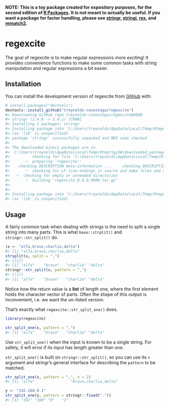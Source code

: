 
<!-- README.md is generated from README.Rmd. Please edit that file -->

**NOTE: This is a toy package created for expository purposes, for the
second edition of [R Packages](https://r-pkgs.org). It is not meant to
actually be useful. If you want a package for factor handling, please
see [stringr](https://stringr.tidyverse.org),
[stringi](https://stringi.gagolewski.com/),
[rex](https://cran.r-project.org/package=rex), and
[rematch2](https://cran.r-project.org/package=rematch2).**

# regexcite

<!-- badges: start -->
<!-- badges: end -->

The goal of regexcite is to make regular expressions more exciting! It
provides convenience functions to make some common tasks with string
manipulation and regular expressions a bit easier.

## Installation

You can install the development version of regexcite from
[GitHub](https://github.com/) with:

``` r
# install.packages("devtools")
devtools::install_github("treynolds-conestoga/regexcite")
#> Downloading GitHub repo treynolds-conestoga/regexcite@HEAD
#> stringr (1.4.0 -> 1.4.1) [CRAN]
#> Installing 1 packages: stringr
#> Installing package into 'C:/Users/treynolds/AppData/Local/Temp/RtmpuodixO/temp_libpath2a7451245d67'
#> (as 'lib' is unspecified)
#> package 'stringr' successfully unpacked and MD5 sums checked
#> 
#> The downloaded binary packages are in
#>  C:\Users\treynolds\AppData\Local\Temp\RtmpYlgy3W\downloaded_packages
#>          checking for file 'C:\Users\treynolds\AppData\Local\Temp\RtmpYlgy3W\remotes4524724e31e5\treynolds-conestoga-regexcite-dfe0765/DESCRIPTION' ...     checking for file 'C:\Users\treynolds\AppData\Local\Temp\RtmpYlgy3W\remotes4524724e31e5\treynolds-conestoga-regexcite-dfe0765/DESCRIPTION' ...   ✔  checking for file 'C:\Users\treynolds\AppData\Local\Temp\RtmpYlgy3W\remotes4524724e31e5\treynolds-conestoga-regexcite-dfe0765/DESCRIPTION' (702ms)
#>       ─  preparing 'regexcite':
#>    checking DESCRIPTION meta-information ...     checking DESCRIPTION meta-information ...   ✔  checking DESCRIPTION meta-information
#>       ─  checking for LF line-endings in source and make files and shell scripts
#>   ─  checking for empty or unneeded directories
#>       ─  building 'regexcite_0.0.0.9000.tar.gz'
#>      
#> 
#> Installing package into 'C:/Users/treynolds/AppData/Local/Temp/RtmpuodixO/temp_libpath2a7451245d67'
#> (as 'lib' is unspecified)
```

## Usage

A fairly common task when dealing with strings is the need to split a
single string into many parts. This is what `base::strplit()` and
`stringr::str_split()` do.

``` r
(x <- "alfa,bravo,charlie,delta")
#> [1] "alfa,bravo,charlie,delta"
strsplit(x, split = ",")
#> [[1]]
#> [1] "alfa"    "bravo"   "charlie" "delta"
stringr::str_split(x, pattern = ",")
#> [[1]]
#> [1] "alfa"    "bravo"   "charlie" "delta"
```

Notice how the return value is a **list** of length one, where the first
element holds the character vector of parts. Often the shape of this
output is inconvenient, i.e. we want the un-listed version.

That’s exactly what `regexcite::str_split_one()` does.

``` r
library(regexcite)

str_split_one(x, pattern = ",")
#> [1] "alfa"    "bravo"   "charlie" "delta"
```

Use `str_split_one()` when the input is known to be a single string. For
safety, it will error if its input has length greater than one.

`str_split_one()` is built on `stringr::str_split()`, so you can use its
`n` argument and stringr’s general interface for describing the
`pattern` to be matched.

``` r
str_split_one(x, pattern = ",", n = 2)
#> [1] "alfa"                "bravo,charlie,delta"

y <- "192.168.0.1"
str_split_one(y, pattern = stringr::fixed("."))
#> [1] "192" "168" "0"   "1"
```
